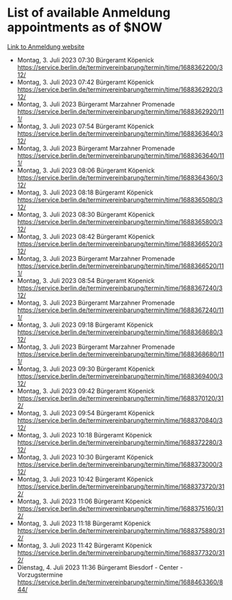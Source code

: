 # List of available Anmeldung appointments as of $NOW
[Link to Anmeldung website](https://service.berlin.de/terminvereinbarung/termin/tag.php?termin=1&anliegen[]=120686&dienstleisterlist=122210,122217,327316,122219,327312,122227,327314,122231,327346,122243,327348,122254,122252,329742,122260,329745,122262,329748,122271,327278,122273,327274,122277,327276,330436,122280,327294,122282,327290,122284,327292,122291,327270,122285,327266,122286,327264,122296,327268,150230,329760,122297,327286,122294,327284,122312,329763,122314,329775,122304,327330,122311,327334,122309,327332,317869,122281,327352,122279,329772,122283,122276,327324,122274,327326,122267,329766,122246,327318,122251,327320,122257,327322,122208,327298,122226,327300&herkunft=http%3A%2F%2Fservice.berlin.de%2Fdienstleistung%2F120686%2F)
- Montag, 3. Juli 2023 07:30 Bürgeramt Köpenick https://service.berlin.de/terminvereinbarung/termin/time/1688362200/312/
- Montag, 3. Juli 2023 07:42 Bürgeramt Köpenick https://service.berlin.de/terminvereinbarung/termin/time/1688362920/312/
- Montag, 3. Juli 2023  Bürgeramt Marzahner Promenade https://service.berlin.de/terminvereinbarung/termin/time/1688362920/111/
- Montag, 3. Juli 2023 07:54 Bürgeramt Köpenick https://service.berlin.de/terminvereinbarung/termin/time/1688363640/312/
- Montag, 3. Juli 2023  Bürgeramt Marzahner Promenade https://service.berlin.de/terminvereinbarung/termin/time/1688363640/111/
- Montag, 3. Juli 2023 08:06 Bürgeramt Köpenick https://service.berlin.de/terminvereinbarung/termin/time/1688364360/312/
- Montag, 3. Juli 2023 08:18 Bürgeramt Köpenick https://service.berlin.de/terminvereinbarung/termin/time/1688365080/312/
- Montag, 3. Juli 2023 08:30 Bürgeramt Köpenick https://service.berlin.de/terminvereinbarung/termin/time/1688365800/312/
- Montag, 3. Juli 2023 08:42 Bürgeramt Köpenick https://service.berlin.de/terminvereinbarung/termin/time/1688366520/312/
- Montag, 3. Juli 2023  Bürgeramt Marzahner Promenade https://service.berlin.de/terminvereinbarung/termin/time/1688366520/111/
- Montag, 3. Juli 2023 08:54 Bürgeramt Köpenick https://service.berlin.de/terminvereinbarung/termin/time/1688367240/312/
- Montag, 3. Juli 2023  Bürgeramt Marzahner Promenade https://service.berlin.de/terminvereinbarung/termin/time/1688367240/111/
- Montag, 3. Juli 2023 09:18 Bürgeramt Köpenick https://service.berlin.de/terminvereinbarung/termin/time/1688368680/312/
- Montag, 3. Juli 2023  Bürgeramt Marzahner Promenade https://service.berlin.de/terminvereinbarung/termin/time/1688368680/111/
- Montag, 3. Juli 2023 09:30 Bürgeramt Köpenick https://service.berlin.de/terminvereinbarung/termin/time/1688369400/312/
- Montag, 3. Juli 2023 09:42 Bürgeramt Köpenick https://service.berlin.de/terminvereinbarung/termin/time/1688370120/312/
- Montag, 3. Juli 2023 09:54 Bürgeramt Köpenick https://service.berlin.de/terminvereinbarung/termin/time/1688370840/312/
- Montag, 3. Juli 2023 10:18 Bürgeramt Köpenick https://service.berlin.de/terminvereinbarung/termin/time/1688372280/312/
- Montag, 3. Juli 2023 10:30 Bürgeramt Köpenick https://service.berlin.de/terminvereinbarung/termin/time/1688373000/312/
- Montag, 3. Juli 2023 10:42 Bürgeramt Köpenick https://service.berlin.de/terminvereinbarung/termin/time/1688373720/312/
- Montag, 3. Juli 2023 11:06 Bürgeramt Köpenick https://service.berlin.de/terminvereinbarung/termin/time/1688375160/312/
- Montag, 3. Juli 2023 11:18 Bürgeramt Köpenick https://service.berlin.de/terminvereinbarung/termin/time/1688375880/312/
- Montag, 3. Juli 2023 11:42 Bürgeramt Köpenick https://service.berlin.de/terminvereinbarung/termin/time/1688377320/312/
- Dienstag, 4. Juli 2023 11:36 Bürgeramt Biesdorf - Center - Vorzugstermine https://service.berlin.de/terminvereinbarung/termin/time/1688463360/844/
